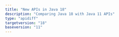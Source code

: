 ```yaml
---
title: "New APIs in Java 18"
description: "Comparing Java 18 with Java 11 APIs"
type: "apidiff"
targetversion: "18"
baseversion: "11"
---
```

